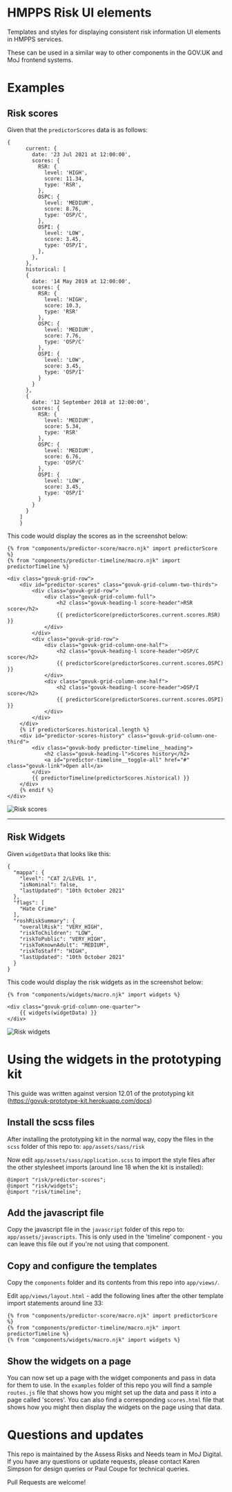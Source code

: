 # HMPPS Risk UI elements
Templates and styles for displaying consistent risk information UI elements in HMPPS services. 

These can be used in a similar way to other components in the GOV.UK and MoJ frontend systems.

# Examples
## Risk scores

Given that the `predictorScores` data is as follows:
```
{
      current: {
        date: '23 Jul 2021 at 12:00:00',
        scores: {
          RSR: {
            level: 'HIGH',
            score: 11.34,
            type: 'RSR',
          },
          OSPC: {
            level: 'MEDIUM',
            score: 8.76,
            type: 'OSP/C',
          },
          OSPI: {
            level: 'LOW',
            score: 3.45,
            type: 'OSP/I',
          },
        },
      },
      historical: [
      {
        date: '14 May 2019 at 12:00:00',
        scores: {
          RSR: {
            level: 'HIGH',
            score: 10.3,
            type: 'RSR'
          },
          OSPC: {
            level: 'MEDIUM',
            score: 7.76,
            type: 'OSP/C'
          },
          OSPI: {
            level: 'LOW',
            score: 3.45,
            type: 'OSP/I'
          }
        }
      },
      {
        date: '12 September 2018 at 12:00:00',
        scores: {
          RSR: {
            level: 'MEDIUM',
            score: 5.34,
            type: 'RSR'
          },
          OSPC: {
            level: 'MEDIUM',
            score: 6.76,
            type: 'OSP/C'
          },
          OSPI: {
            level: 'LOW',
            score: 3.45,
            type: 'OSP/I'
          }
        }
      }
    ]
    }
```
This code would display the scores as in the screenshot below:
```
{% from "components/predictor-score/macro.njk" import predictorScore %}
{% from "components/predictor-timeline/macro.njk" import predictorTimeline %}

<div class="govuk-grid-row">
    <div id="predictor-scores" class="govuk-grid-column-two-thirds">
        <div class="govuk-grid-row">
            <div class="govuk-grid-column-full">
                <h2 class="govuk-heading-l score-header">RSR score</h2>
                {{ predictorScore(predictorScores.current.scores.RSR) }}
            </div>
        </div>
        <div class="govuk-grid-row">
            <div class="govuk-grid-column-one-half">
                <h2 class="govuk-heading-l score-header">OSP/C score</h2>
                {{ predictorScore(predictorScores.current.scores.OSPC) }}
            </div>
            <div class="govuk-grid-column-one-half">
                <h2 class="govuk-heading-l score-header">OSP/I score</h2>
                {{ predictorScore(predictorScores.current.scores.OSPI) }}
            </div>
        </div>
    </div>
    {% if predictorScores.historical.length %}
    <div id="predictor-scores-history" class="govuk-grid-column-one-third">
        <div class="govuk-body predictor-timeline__heading">
            <h2 class="govuk-heading-l">Scores history</h2>
            <a id="predictor-timeline__toggle-all" href="#" class="govuk-link">Open all</a>
        </div>
        {{ predictorTimeline(predictorScores.historical) }}
    </div>
    {% endif %}
</div>

```
![Risk scores](./images/risk_scores.png)

---
## Risk Widgets

Given `widgetData` that looks like this:

```
{
  "mappa": {
    "level": "CAT 2/LEVEL 1",
    "isNominal": false,
    "lastUpdated": "10th October 2021"
  },
  "flags": [
    "Hate Crime"
  ],
  "roshRiskSummary": {
    "overallRisk": "VERY_HIGH",
    "riskToChildren": "LOW",
    "riskToPublic": "VERY_HIGH",
    "riskToKnownAdult": "MEDIUM",
    "riskToStaff": "HIGH",
    "lastUpdated": "10th October 2021"
  }
}
```
This code would display the risk widgets as in the screenshot below:
```
{% from "components/widgets/macro.njk" import widgets %}

<div class="govuk-grid-column-one-quarter">
    {{ widgets(widgetData) }}
</div>
```
![Risk widgets](./images/risk_widgets.png)




# Using the widgets in the prototyping kit

This guide was written against version 12.01 of the prototyping kit (https://govuk-prototype-kit.herokuapp.com/docs)

## Install the scss files
After installing the prototyping kit in the normal way, copy the files in the `scss` folder of this repo to: `app/assets/sass/risk`

Now edit `app/assets/sass/application.scss`  to import the style files after the other stylesheet imports (around line 18 when the kit is installed):

```
@import "risk/predictor-scores";
@import "risk/widgets";
@import "risk/timeline";
```

## Add the javascript file
Copy the javascript file in the `javascript` folder of this repo to: `app/assets/javascripts`. This is only used in the 'timeline' component - you can leave this file out if you're not using that component. 



## Copy and configure the templates
Copy the `components` folder and its contents from this repo into `app/views/`.

Edit `app/views/layout.html` - add the following lines after the other template import statements around line 33:

```
{% from "components/predictor-score/macro.njk" import predictorScore %}
{% from "components/predictor-timeline/macro.njk" import predictorTimeline %}
{% from "components/widgets/macro.njk" import widgets %}
```

## Show the widgets on a page

You can now set up a page with the widget components and pass in data for them to use. In the `examples` folder of this repo you will find a sample `routes.js` file that shows how you might set up the data and pass it into a page called 'scores'. You can also find a corresponding `scores.html` file that shows how you might then display the widgets on the page using that data. 

# Questions and updates
This repo is maintained by the Assess Risks and Needs team in MoJ Digital. If you have any questions or update requests, please contact Karen Simpson for design queries or Paul Coupe for technical queries.

Pull Requests are welcome!
